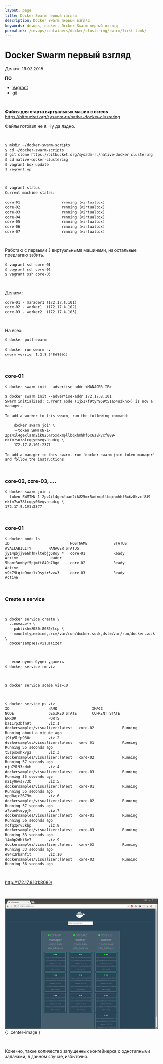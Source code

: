 ```yaml
---
layout: page
title: Docker Swarm первый взгляд
description: Docker Swarm первый взгляд
keywords: devops, docker, Docker Swarm первый взгляд
permalink: /devops/containers/docker/clustering/swarm/first-look/
---
```


# Docker Swarm первый взгляд

Делаю: 15.02.2018

**ПО**

-   <a href="/adm/virtual/vagrant/">Vagrant</a>
-   <a href="/dev/git/">git</a>

<br/>

**Файлы для старта виртуальных машин с coreos**  
https://bitbucket.org/sysadm-ru/native-docker-clustering

Файлы готовил не я. Ну да ладно.

<br/>

    $ mkdir ~/docker-swarm-scripts
    $ cd ~/docker-swarm-scripts
    $ git clone https://bitbucket.org/sysadm-ru/native-docker-clustering
    $ cd native-docker-clustering
    $ vagrant box update
    $ vagrant up

<br/>

    $ vagrant status
    Current machine states:

    core-01                   running (virtualbox)
    core-02                   running (virtualbox)
    core-03                   running (virtualbox)
    core-04                   running (virtualbox)
    core-05                   running (virtualbox)
    core-06                   running (virtualbox)
    core-07                   running (virtualbox)

<br/>

Работаю с первыми 3 виртуальными машинами, на остальные предлагаю забить.

    $ vagrant ssh core-01
    $ vagrant ssh core-02
    $ vagrant ssh core-03

<br/>

Делаем:

    core-01 - manager1 (172.17.8.101)
    core-02 - worker1  (172.17.8.102)
    core-03 - worker2  (172.17.8.103)

<br/>

На всех:

    $ docker pull swarm

    $ docker run swarm -v
    swarm version 1.2.8 (48d86b1)

<br/>

### core-01

    $ docker swarm init --advertise-addr <MANAGER-IP>

    $ docker swarm init --advertise-addr 172.17.8.101
    Swarm initialized: current node (1j517f9tyh969t51ap4uzknc4) is now a manager.

    To add a worker to this swarm, run the following command:

        docker swarm join \
        --token SWMTKN-1-2pz4il4gexlaan2ik825mr5xdxmpllbqxhmhhf6x6z8kvcf889-ekfm7so78lcqgy06eqvanudcg \
        172.17.8.101:2377

    To add a manager to this swarm, run 'docker swarm join-token manager' and follow the instructions.

<br/>

### core-02, core-03, ....

    $ docker swarm join \
    --token SWMTKN-1-2pz4il4gexlaan2ik825mr5xdxmpllbqxhmhhf6x6z8kvcf889-ekfm7so78lcqgy06eqvanudcg \
    172.17.8.101:2377

<br/>

### core-01

    $ docker node ls
    ID                            HOSTNAME            STATUS              AVAILABILITY        MANAGER STATUS
    jy14pbjj9e6hfm7ltebjg68oy *   core-01             Ready               Active              Leader
    5bant3omhyf5pjmft849b70gd     core-02             Ready               Active
    v9k79tqie9oos1x9sytr3vvw3     core-03             Ready               Active

<br/>

### Create a service

<br/>

    $ docker service create \
      --name=viz \
      --publish=8080:8080/tcp \
      --mount=type=bind,src=/var/run/docker.sock,dst=/var/run/docker.sock \
      dockersamples/visualizer

<br/>

    -- если нужно будет удалить
    $ docker service rm viz

<br/>

    $ docker service scale viz=10

<br/>

    $ docker service ps viz
    ID                  NAME                IMAGE                             NODE                DESIRED STATE       CURRENT STATE                ERROR               PORTS
    ba11rp3bfn9t        viz.1               dockersamples/visualizer:latest   core-02             Running             Running about a minute ago
    j9tp5lfp930c        viz.2               dockersamples/visualizer:latest   core-01             Running             Running 55 seconds ago
    t5zpsoshkvg2        viz.3               dockersamples/visualizer:latest   core-02             Running             Running 57 seconds ago
    nju79l93cdxh        viz.4               dockersamples/visualizer:latest   core-03             Running             Running 33 seconds ago
    n21y9evs773b        viz.5               dockersamples/visualizer:latest   core-01             Running             Running 55 seconds ago
    upd0ajc2679m        viz.6               dockersamples/visualizer:latest   core-02             Running             Running 57 seconds ago
    z7pwn0toygjk        viz.7               dockersamples/visualizer:latest   core-01             Running             Running 56 seconds ago
    mcfqzprv3kbp        viz.8               dockersamples/visualizer:latest   core-03             Running             Running 33 seconds ago
    14m0p2dbt6e7        viz.9               dockersamples/visualizer:latest   core-03             Running             Running 33 seconds ago
    e94x2rbahfit        viz.10              dockersamples/visualizer:latest   core-03             Running             Running 36 seconds ago

<br/>

http://172.17.8.101:8080/

<br/>

![Визуализация Docker Swarm](/img/devops/containers//docker/clustering/swarm/swarm-visualizer.png 'Визуализация Docker Swarm'){: .center-image }

<br/>

Конечно, такое количество запущенных контейнеров с однотипными задачами, в данном случае, избыточно.
